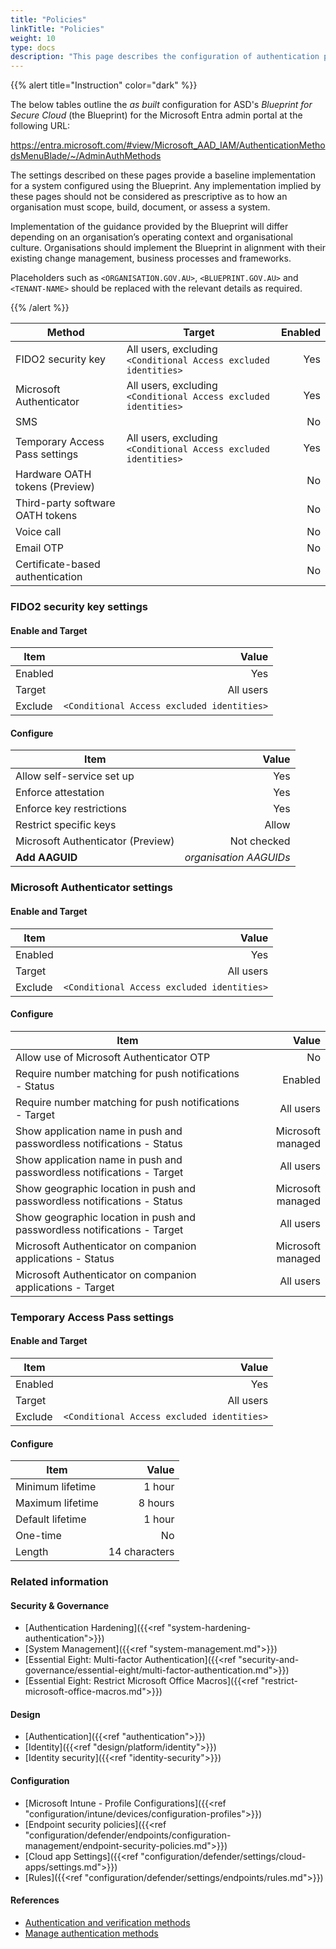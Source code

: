 ```yaml
---
title: "Policies"
linkTitle: "Policies"
weight: 10
type: docs
description: "This page describes the configuration of authentication policies within Microsoft Entra ID associated with systems built according to the guidance provided by ASD's Blueprint for Secure Cloud."
---
```


{{% alert title="Instruction" color="dark" %}}

The below tables outline the *as built* configuration for ASD's *Blueprint for Secure Cloud* (the Blueprint) for the Microsoft Entra admin portal at the following URL:

<https://entra.microsoft.com/#view/Microsoft_AAD_IAM/AuthenticationMethodsMenuBlade/~/AdminAuthMethods>

The settings described on these pages provide a baseline implementation for a system configured using the Blueprint. Any implementation implied by these pages should not be considered as prescriptive as to how an organisation must scope, build, document, or assess a system.

Implementation of the guidance provided by the Blueprint will differ depending on an organisation’s operating context and organisational culture. Organisations should implement the Blueprint in alignment with their existing change management, business processes and frameworks.

Placeholders such as `<ORGANISATION.GOV.AU>`, `<BLUEPRINT.GOV.AU>` and `<TENANT-NAME>` should be replaced with the relevant details as required.

{{% /alert %}}

| Method                           | Target                                                          | Enabled |
| -------------------------------- | --------------------------------------------------------------- | ------: |
| FIDO2 security key               | All users, excluding `<Conditional Access excluded identities>` |     Yes |
| Microsoft Authenticator          | All users, excluding `<Conditional Access excluded identities>` |     Yes |
| SMS                              |                                                                 |      No |
| Temporary Access Pass settings   | All users, excluding `<Conditional Access excluded identities>` |     Yes |
| Hardware OATH tokens (Preview)   |                                                                 |      No |
| Third-party software OATH tokens |                                                                 |      No |
| Voice call                       |                                                                 |      No |
| Email OTP                        |                                                                 |      No |
| Certificate-based authentication |                                                                 |      No |

### FIDO2 security key settings

#### Enable and Target

| Item    |                                      Value |
| ------- | -----------------------------------------: |
| Enabled |                                        Yes |
| Target  |                                  All users |
| Exclude | `<Conditional Access excluded identities>` |

#### Configure

| Item                              |                  Value |
| --------------------------------- | ---------------------: |
| Allow self-service set up         |                    Yes |
| Enforce attestation               |                    Yes |
| Enforce key restrictions          |                    Yes |
| Restrict specific keys            |                  Allow |
| Microsoft Authenticator (Preview) |            Not checked |
| **Add AAGUID**                    | *organisation AAGUIDs* |

### Microsoft Authenticator settings

#### Enable and Target

| Item    |                                      Value |
| ------- | -----------------------------------------: |
| Enabled |                                        Yes |
| Target  |                                  All users |
| Exclude | `<Conditional Access excluded identities>` |

#### Configure

| Item                                                                     |             Value |
| ------------------------------------------------------------------------ | ----------------: |
| Allow use of Microsoft Authenticator OTP                                 |                No |
| Require number matching for push notifications - Status                  |           Enabled |
| Require number matching for push notifications - Target                  |         All users |
| Show application name in push and passwordless notifications - Status    | Microsoft managed |
| Show application name in push and passwordless notifications - Target    |         All users |
| Show geographic location in push and passwordless notifications - Status | Microsoft managed |
| Show geographic location in push and passwordless notifications - Target |         All users |
| Microsoft Authenticator on companion applications - Status               | Microsoft managed |
| Microsoft Authenticator on companion applications - Target               |         All users |

### Temporary Access Pass settings

#### Enable and Target

| Item    |                                      Value |
| ------- | -----------------------------------------: |
| Enabled |                                        Yes |
| Target  |                                  All users |
| Exclude | `<Conditional Access excluded identities>` |

#### Configure

| Item             |         Value |
| ---------------- | ------------: |
| Minimum lifetime |        1 hour |
| Maximum lifetime |       8 hours |
| Default lifetime |        1 hour |
| One-time         |            No |
| Length           | 14 characters |

### Related information

#### Security & Governance

* [Authentication Hardening]({{<ref "system-hardening-authentication">}})
* [System Management]({{<ref "system-management.md">}})
* [Essential Eight: Multi-factor Authentication]({{<ref "security-and-governance/essential-eight/multi-factor-authentication.md">}})
* [Essential Eight: Restrict Microsoft Office Macros]({{<ref "restrict-microsoft-office-macros.md">}})

#### Design

* [Authentication]({{<ref "authentication">}})
* [Identity]({{<ref "design/platform/identity">}})
* [Identity security]({{<ref "identity-security">}})

#### Configuration

* [Microsoft Intune - Profile Configurations]({{<ref "configuration/intune/devices/configuration-profiles">}})
* [Endpoint security policies]({{<ref "configuration/defender/endpoints/configuration-management/endpoint-security-policies.md">}})
* [Cloud app Settings]({{<ref "configuration/defender/settings/cloud-apps/settings.md">}})
* [Rules]({{<ref "configuration/defender/settings/endpoints/rules.md">}})

#### References

* [Authentication and verification methods](https://learn.microsoft.com/entra/identity/authentication/concept-authentication-methods)
* [Manage authentication methods](https://learn.microsoft.com/entra/identity/authentication/concept-authentication-methods-manage)
  